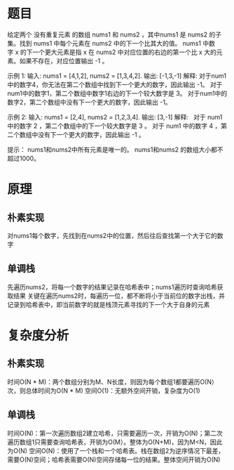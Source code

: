 # 题目
给定两个 没有重复元素 的数组 nums1 和 nums2 ，其中nums1 是 nums2 的子集。找到 nums1 中每个元素在 nums2 中的下一个比其大的值。
nums1 中数字 x 的下一个更大元素是指 x 在 nums2 中对应位置的右边的第一个比 x 大的元素。如果不存在，对应位置输出 -1 。

示例 1:
输入: nums1 = [4,1,2], nums2 = [1,3,4,2].
输出: [-1,3,-1]
解释:
    对于num1中的数字4，你无法在第二个数组中找到下一个更大的数字，因此输出 -1。
    对于num1中的数字1，第二个数组中数字1右边的下一个较大数字是 3。
    对于num1中的数字2，第二个数组中没有下一个更大的数字，因此输出 -1。

示例 2:
输入: nums1 = [2,4], nums2 = [1,2,3,4].
输出: [3,-1]
解释:
    对于 num1 中的数字 2 ，第二个数组中的下一个较大数字是 3 。
    对于 num1 中的数字 4 ，第二个数组中没有下一个更大的数字，因此输出 -1 。

提示：
nums1和nums2中所有元素是唯一的。
nums1和nums2 的数组大小都不超过1000。

# 原理
## 朴素实现
对nums1每个数字，先找到在nums2中的位置，然后往后查找第一个大于它的数字

## 单调栈
先遍历nums2，将每一个数字的结果记录在哈希表中；nums1遍历时查询哈希获取结果
关键在遍历nums2时，每遍历一位，都不断将小于当前位的数字出栈，并记录到哈希表中，即当前数字的就是栈顶元素寻找的下一个大于自身的元素

# 复杂度分析
## 朴素实现
时间O(N * M)：两个数组分别为M、N长度，则因为每个数组1都要遍历O(N）次，则总体时间为O(N * M)
空间O(1)：无额外空间开销，复杂度为O(1)
## 单调栈
时间O(N)：第一次遍历数组2建立哈希，只需要遍历一次，开销为O(N)；第二次遍历数组1只需要查询哈希表，开销为O(M）。整体为O(N+M)，因为M<N，因此为O(N)
空间O(N)：使用了一个栈和一个哈希表。栈在数组2为逆序情况下最差，需要O(N)空间；哈希表需要O(N)空间存储每一位的结果。整体空间开销为O(N)
